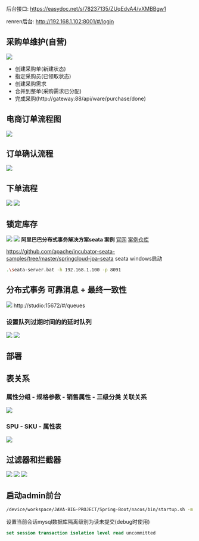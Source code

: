 后台接口: https://easydoc.net/s/78237135/ZUqEdvA4/vXMBBgw1

renren后台: http://192.168.1.102:8001/#/login
## 采购单维护(自营)

![](https://pic.vbean.eu.org/images/2024/03/5723fba21f9899e54f87b0b771fdbacf.png)
- 创建采购单(新建状态)
- 指定采购员(已领取状态)
- 创建采购需求
- 合并到整单(采购需求已分配)
- 完成采购(http://gateway:88/api/ware/purchase/done)
## 电商订单流程图
![](https://pic.vbean.eu.org/images/2024/03/761f40b5c8e20b5537258c8bf4f9f1e7.png)
## 订单确认流程
![](https://pic.vbean.eu.org/images/2024/03/4bc66ba628e03cb133dbc4319a9a42c7.png)
## 下单流程
![](https://pic.vbean.eu.org/images/2024/03/820bac24ce324d6854baf051ea5b6eec.png)
![](https://pic.vbean.eu.org/images/2024/03/048616d81517422648b2e0d16991fe33.png)
## 锁定库存
![](https://pic.vbean.eu.org/images/2024/03/0117d82972c13ee949e2713a1899cea2.png)
![](https://pic.vbean.eu.org/images/2024/03/da75a217d723d32c820a596f9f17b09c.png)
**阿里巴巴分布式事务解决方案seata 案例**
[官网](https://seata.apache.org/zh-cn/docs/overview/what-is-seata)
[案例仓库](https://github.com/apache/incubator-seata-samples)

https://github.com/apache/incubator-seata-samples/tree/master/springcloud-jpa-seata
seata windows启动
```bash 
.\seata-server.bat -h 192.168.1.100 -p 8091
```
## 分布式事务 可靠消息 + 最终一致性
![](https://pic.vbean.eu.org/images/2024/03/e28229c7a45755b0591e5a1412f9a880.jpg)
http://studio:15672/#/queues
### 设置队列过期时间的的延时队列
![](https://pic.vbean.eu.org/images/2024/03/97806109b4b4c726a0a2d8e7cadcdefe.png)
![](https://pic.vbean.eu.org/images/2024/03/1028d25862be6b18eef53c0599cd205c.png)
## 部署

## 表关系
### 属性分组 - 规格参数 - 销售属性 - 三级分类 关联关系
![](https://pic.vbean.eu.org/images/2023/10/3564a3065019e53b48fc943035922102.png)

### SPU - SKU - 属性表
![](https://pic.vbean.eu.org/images/2023/10/c32674002176f6d7be2a0ef5d18ed092.png)

## 过滤器和拦截器
![](https://pic.vbean.eu.org/images/2024/02/0c30d628ba935145481e36a2ee3188cc.png)
![](https://pic.vbean.eu.org/images/2024/02/f9810c54584b9e58297a55713ab61c71.png)
![](https://pic.vbean.eu.org/images/2024/02/11cce15a0bbb6b4c17bd2a90ef2865fd.png)

## 启动admin前台
```bash
/device/workspace/JAVA-BIG-PROJECT/Spring-Boot/nacos/bin/startup.sh -m standalone
```
设置当前会话mysql数据库隔离级别为读未提交(debug时使用)
```sql
set session transaction isolation level read uncommitted 
```
